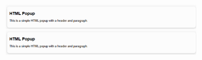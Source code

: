 





![Header and Paragraph](https://github.com/saglam-serkan/sap-abap/blob/0c7816073fac9ad04ce212a1a168207ec9d44368/html-popup/images/header_paragraph.png)
![Header and Paragraph](../images/header_paragraph.png)
